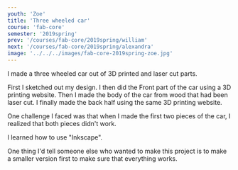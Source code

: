 ```yaml
---
youth: 'Zoe'
title: 'Three wheeled car'
course: 'fab-core'
semester: '2019spring'
prev: '/courses/fab-core/2019spring/william'
next: '/courses/fab-core/2019spring/alexandra'
image: '../../../images/fab-core-2019spring-zoe.jpg'
---
```


I made a three wheeled car out of 3D printed and laser cut parts.

First I sketched out my design. I then did the Front part of the car using a 3D printing website. Then I made the body of the car from wood that had been laser cut. I finally made the back half using the same 3D printing website. 

One challenge I faced was that when I made the first two pieces of the car, I realized that both pieces didn't work.

I learned how to use "Inkscape".

One thing I'd tell someone else who wanted to make this project is to make a smaller version first to make sure that everything works.
